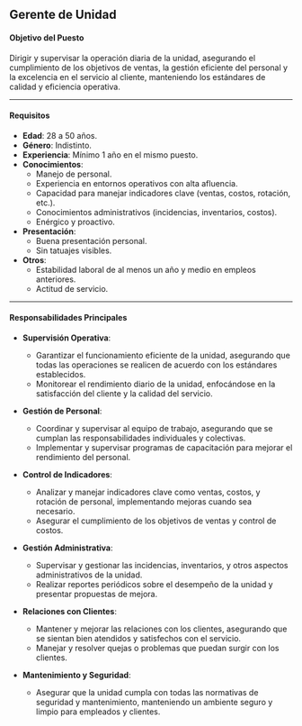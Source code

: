 ## Gerente de Unidad

#### **Objetivo del Puesto**
Dirigir y supervisar la operación diaria de la unidad, asegurando el cumplimiento de los objetivos de ventas, la gestión eficiente del personal y la excelencia en el servicio al cliente, manteniendo los estándares de calidad y eficiencia operativa.

---

#### **Requisitos**

- **Edad**: 28 a 50 años.
- **Género**: Indistinto.
- **Experiencia**: Mínimo 1 año en el mismo puesto.
- **Conocimientos**:
  - Manejo de personal.
  - Experiencia en entornos operativos con alta afluencia.
  - Capacidad para manejar indicadores clave (ventas, costos, rotación, etc.).
  - Conocimientos administrativos (incidencias, inventarios, costos).
  - Enérgico y proactivo.
- **Presentación**:
  - Buena presentación personal.
  - Sin tatuajes visibles.
- **Otros**:
  - Estabilidad laboral de al menos un año y medio en empleos anteriores.
  - Actitud de servicio.

---

#### **Responsabilidades Principales**

- **Supervisión Operativa**:
  - Garantizar el funcionamiento eficiente de la unidad, asegurando que todas las operaciones se realicen de acuerdo con los estándares establecidos.
  - Monitorear el rendimiento diario de la unidad, enfocándose en la satisfacción del cliente y la calidad del servicio.

- **Gestión de Personal**:
  - Coordinar y supervisar al equipo de trabajo, asegurando que se cumplan las responsabilidades individuales y colectivas.
  - Implementar y supervisar programas de capacitación para mejorar el rendimiento del personal.

- **Control de Indicadores**:
  - Analizar y manejar indicadores clave como ventas, costos, y rotación de personal, implementando mejoras cuando sea necesario.
  - Asegurar el cumplimiento de los objetivos de ventas y control de costos.

- **Gestión Administrativa**:
  - Supervisar y gestionar las incidencias, inventarios, y otros aspectos administrativos de la unidad.
  - Realizar reportes periódicos sobre el desempeño de la unidad y presentar propuestas de mejora.

- **Relaciones con Clientes**:
  - Mantener y mejorar las relaciones con los clientes, asegurando que se sientan bien atendidos y satisfechos con el servicio.
  - Manejar y resolver quejas o problemas que puedan surgir con los clientes.

- **Mantenimiento y Seguridad**:
  - Asegurar que la unidad cumpla con todas las normativas de seguridad y mantenimiento, manteniendo un ambiente seguro y limpio para empleados y clientes.
